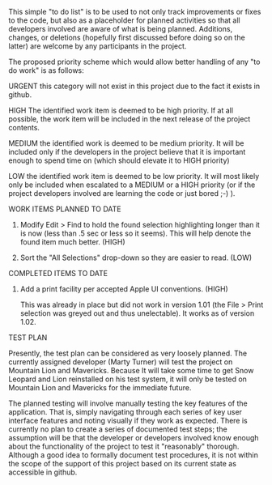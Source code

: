 This simple "to do list" is to be used to not only track improvements or fixes to the code, but also as a placeholder for planned activities so that all developers involved are aware of what is being planned. Additions, changes, or deletions (hopefully first discussed before doing so on the latter) are welcome by any participants in the project.

The proposed priority scheme which would allow better handling of any "to do work" is as follows:

URGENT	this category will not exist in this project due to the fact it exists in github.

HIGH	The identified work item is deemed to be high priority. If at all possible, the work item will be included in the next release of the project contents.

MEDIUM	the identified work is deemed to be medium priority. It will be included only if the developers in the project believe that it is important enough to spend time on (which should elevate it to HIGH priority)

LOW		the identified work item is deemed to be low priority. It will most likely only be included when escalated to a MEDIUM or a HIGH priority (or if the project developers involved are learning the code or just bored ;-) ).

WORK ITEMS PLANNED TO DATE 

1. Modify Edit > Find to hold the found selection highlighting longer than it is now (less than .5 sec or less so it seems). This will help denote the found item much better. (HIGH)

2. Sort the "All Selections" drop-down so they are easier to read. (LOW)

COMPLETED ITEMS TO DATE

1. Add a print facility per accepted Apple UI conventions. (HIGH) 

	This was already in place but did not work in version 1.01 (the File > Print selection was greyed out and thus unelectable). It works as of version 1.02.

TEST PLAN

Presently, the test plan can be considered as very loosely planned. The currently assigned developer (Marty Turner) will test the project on Mountain Lion and Mavericks. Because It will take some time to get Snow Leopard and Lion reinstalled on his test system, it will only be tested on Mountain Lion and Mavericks for the immediate future.

The planned testing will involve manually testing the key features of the application. That is, simply navigating through each series of key user interface features and noting visually if they work as expected. There is currently no plan to create a series of documented test steps; the assumption will be that the developer or developers involved know enough about the functionality of the project to test it "reasonably" thorough. Although a good idea to formally document test procedures, it is not within the scope of the support of this project based on its current state as accessible in github.

